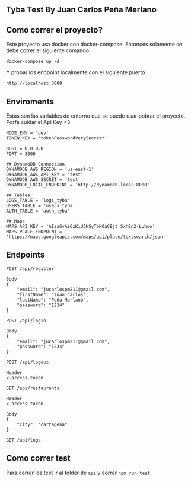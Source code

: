 ## Tyba Test  By Juan Carlos Peña Merlano

## Como correr el proyecto?
Este proyecto usa docker con docker-compose. Entonces solamente se debe correr el siguiente comando:

`docker-compose up -d`

Y probar los endpoint localmente con el siguiente puerto

`http://localhost:3000`

## Enviroments
Estas son las variables de entorno que se puede usar pobrar el proyecto. Porfa cuidar el Api Key <3

````
NODE_ENV = 'dev'
TOKEN_KEY = 'tokenPasswordVerySecret*'

HOST = 0.0.0.0
PORT = 3000

## DynamoDB Connection
DYNAMODB_AWS_REGION = 'us-east-1'
DYNAMODB_AWS_API_KEY = 'test'
DYNAMODB_AWS_SECRET = 'test'
DYNAMODB_LOCAL_ENDPOINT = 'http://dynamodb-local:8000'

## Tables
LOGS_TABLE = 'logs_tyba'
USERS_TABLE = 'users_tyba'
AUTH_TABLE = 'auth_tyba'

## Maps
MAPS_API_KEY = 'AIzaSyAi6zKiUJHSyToHOaCBjt_SxhBn2-Luhuo'
MAPS_PLACE_ENDPOINT = 'https://maps.googleapis.com/maps/api/place/textsearch/json'

````
## Endpoints
````
POST /api/register

Body
{
    "email": "jucarlospm211@gmail.com",
    "firstName": "Juan Carlos",
    "lastName": "Peña Merlano",
    "password": "1234"
}
````

````
POST /api/login

Body
{
    "email": "jucarlospm211@gmail.com",
    "password": "1234"
}
````

````
POST /api/logout

Header
x-access-token
````

````
GET /api/restaurants

Header
x-access-token

Body
{
    "city": "cartagena"
}
````

````
GET /api/logs
````

## Como correr test
Para correr los test ir al folder de  `api` y correr `npm run test`